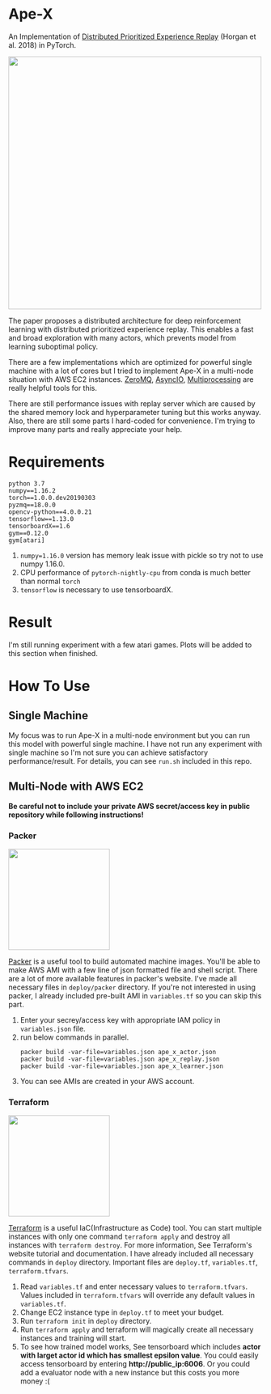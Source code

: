 # Ape-X

An Implementation of [Distributed Prioritized Experience Replay](https://arxiv.org/abs/1803.00933) (Horgan et al. 2018) in PyTorch.

<img src="https://cl.ly/40b459838c5e/Image%2525202019-03-10%252520at%2525206.53.24%252520PM.png" width="500">

The paper proposes a distributed architecture for deep reinforcement learning with distributed prioritized experience replay. This enables a fast and broad exploration with many actors, which prevents model from learning suboptimal policy.

There are a few implementations which are optimized for powerful single machine with a lot of cores but I tried to implement Ape-X in a multi-node situation with AWS EC2 instances. [ZeroMQ](http://zeromq.org/), [AsyncIO](https://docs.python.org/3/library/asyncio.html), [Multiprocessing](https://docs.python.org/3/library/multiprocessing.html) are really helpful tools for this. 

There are still performance issues with replay server which are caused by the shared memory lock and hyperparameter tuning but this works anyway. Also, there are still some parts  I hard-coded for convenience. I'm trying to improve many parts and really appreciate your help.

# Requirements

```
python 3.7
numpy==1.16.2
torch==1.0.0.dev20190303
pyzmq==18.0.0
opencv-python==4.0.0.21
tensorflow==1.13.0
tensorboardX==1.6
gym==0.12.0
gym[atari]
```

1. `numpy=1.16.0` version has memory leak issue with pickle so try not to use numpy 1.16.0. 
2. CPU performance of `pytorch-nightly-cpu` from conda is much better than normal `torch`
3. `tensorflow` is necessary to use tensorboardX.

# Result

I'm still running experiment with a few atari games. Plots will be added to this section when finished.

# How To Use

## Single Machine

My focus was to run Ape-X in a multi-node environment but you can run this model with powerful single machine. I have not run any experiment with single machine so I'm not sure you can achieve satisfactory performance/result. For details, you can see `run.sh` included in this repo.

## Multi-Node with AWS EC2

**Be careful not to include your private AWS secret/access key in public repository while following instructions!**

### Packer

<img src="https://user-images.githubusercontent.com/20944657/54369115-b40a2000-46b8-11e9-8a8d-393e17322052.png" width="200">

[Packer](https://www.packer.io/) is a useful tool to build automated machine images. You'll be able to make AWS AMI with a few line of json formatted file and shell script. There are a lot of more available features in packer's website. I've made all necessary files in `deploy/packer` directory. If you're not interested in using packer, I already included pre-built AMI in `variables.tf` so you can skip this part.

1. Enter your secrey/access key with appropriate IAM policy in `variables.json` file.
2. run below commands in parallel.
    ```
    packer build -var-file=variables.json ape_x_actor.json
    packer build -var-file=variables.json ape_x_replay.json
    packer build -var-file=variables.json ape_x_learner.json
    ```
3. You can see AMIs are created in your AWS account.

### Terraform

<img src="https://user-images.githubusercontent.com/20944657/54369102-b10f2f80-46b8-11e9-8404-96c2a7583bc4.png" width="200">

[Terraform](https://www.terraform.io/) is a useful IaC(Infrastructure as Code) tool. You can start multiple instances with only one command `terraform apply` and destroy all instances with `terraform destroy`. For more information, See Terraform's website tutorial and documentation. I have already included all necessary commands in `deploy` directory. Important files are `deploy.tf`, `variables.tf`, `terraform.tfvars`.

1. Read `variables.tf` and enter necessary values to `terraform.tfvars`. Values included in `terraform.tfvars` will override any default values in `variables.tf`.
2. Change EC2 instance type in `deploy.tf` to meet your budget.
3. Run `terraform init` in `deploy` directory.
4. Run `terraform apply` and terraform will magically create all necessary instances and training will start.
5. To see how trained model works, See tensorboard which includes **actor with larget actor id which has smallest epsilon value**. You could easily access tensorboard by entering **http://public_ip:6006**. Or you could add a evaluator node with a new instance but this costs you more money :(